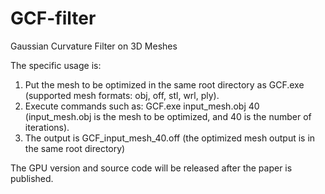 # GCF-filter

Gaussian Curvature Filter on 3D Meshes

The specific usage is:
1. Put the mesh to be optimized in the same root directory as GCF.exe (supported mesh formats: obj, off, stl, wrl, ply).
2. Execute commands such as: GCF.exe input_mesh.obj 40 (input_mesh.obj is the mesh to be optimized, and 40 is the number of iterations).
3. The output is GCF_input_mesh_40.off (the optimized mesh output is in the same root directory)

The GPU version and source code will be released after the paper is published.
